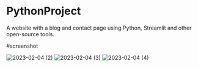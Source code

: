 # PythonProject
  A website with a blog and contact page using Python, Streamlit and other open-source tools.


#screenshot

![2023-02-04 (2)](https://user-images.githubusercontent.com/97961673/216776652-f0a91eae-6c10-4cd8-88d1-6fe173a3e1d5.png)
![2023-02-04 (3)](https://user-images.githubusercontent.com/97961673/216776662-2a651ae1-5520-44dc-a317-b8bc99a42b70.png)
![2023-02-04 (4)](https://user-images.githubusercontent.com/97961673/216776674-c365d30c-e306-4df8-95fb-6fee1cedef8f.png)

